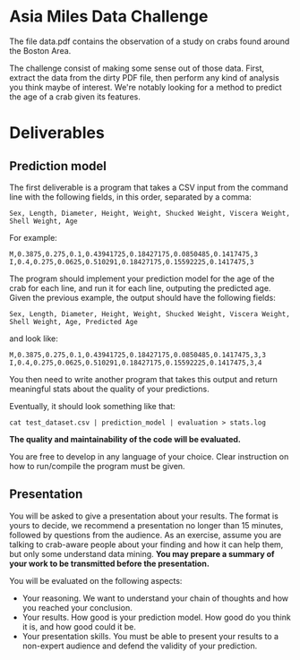 Asia Miles Data Challenge
=========================

The file data.pdf contains the observation of a study on crabs found around the Boston Area.

The challenge consist of making some sense out of those data. First, extract the data from the dirty PDF file, then perform any kind of analysis you think maybe of interest. We're notably looking for a method to predict the age of a crab given its features.

# Deliverables

## Prediction model

The first deliverable is a program that takes a CSV input from the command line with the following fields, in this order, separated by a comma:

```
Sex, Length, Diameter, Height, Weight, Shucked Weight, Viscera Weight, Shell Weight, Age
```

For example:

```
M,0.3875,0.275,0.1,0.43941725,0.18427175,0.0850485,0.1417475,3
I,0.4,0.275,0.0625,0.510291,0.18427175,0.15592225,0.1417475,3
```

The program should implement your prediction model for the age of the crab for each line, and run it for each line, outputing the predicted age. Given the previous example, the output should have the following fields:

```
Sex, Length, Diameter, Height, Weight, Shucked Weight, Viscera Weight, Shell Weight, Age, Predicted Age
```

and look like:

```
M,0.3875,0.275,0.1,0.43941725,0.18427175,0.0850485,0.1417475,3,3
I,0.4,0.275,0.0625,0.510291,0.18427175,0.15592225,0.1417475,3,4
```

You then need to write another program that takes this output and return meaningful stats about the quality of your predictions.

Eventually, it should look something like that:

`cat test_dataset.csv | prediction_model | evaluation > stats.log`

**The quality and maintainability of the code will be evaluated.**

You are free to develop in any language of your choice. Clear instruction on how to run/compile the program must be given.

## Presentation

You will be asked to give a presentation about your results. The format is yours to decide, we recommend a presentation no longer than 15 minutes, followed by questions from the audience. As an exercise, assume you are talking to crab-aware people about your finding and how it can help them, but only some understand data mining. **You may prepare a summary of your work to be transmitted before the presentation.**

You will be evaluated on the following aspects:

- Your reasoning. We want to understand your chain of thoughts and how you reached your conclusion.
- Your results. How good is your prediction model. How good do you think it is, and how good could it be.
- Your presentation skills. You must be able to present your results to a non-expert audience and defend the validity of your prediction.


